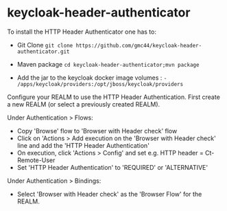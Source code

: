 # keycloak-header-authenticator

To install the HTTP Header Authenticator one has to:

* Git Clone
`git clone https://github.com/gmc44/keycloak-header-authenticator.git`

* Maven package
`cd keycloak-header-authenticator;mvn package`

* Add the jar to the keycloak docker image volumes :
`- /apps/keycloak/providers:/opt/jboss/keycloak/providers`

Configure your REALM to use the HTTP Header Authentication.
First create a new REALM (or select a previously created REALM).

Under Authentication > Flows:
* Copy 'Browse' flow to 'Browser with Header check' flow
* Click on 'Actions > Add execution on the 'Browser with Header check' line and add the 'HTTP Header Authentication'
* On execution, click 'Actions > Config' and set e.g. HTTP header = Ct-Remote-User
* Set 'HTTP Header Authentication' to 'REQUIRED' or 'ALTERNATIVE'

Under Authentication > Bindings:
* Select 'Browser with Header check' as the 'Browser Flow' for the REALM.
